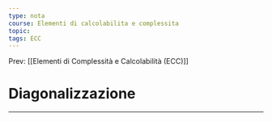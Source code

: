 ```yaml
---
type: nota
course: Elementi di calcolabilita e complessita
topic: 
tags: ECC
---
```


Prev: [[Elementi di Complessità e Calcolabilità (ECC)]]

# Diagonalizzazione
---

